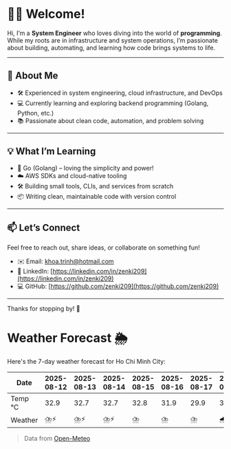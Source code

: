 # 👨‍💻 Welcome!

Hi, I’m a **System Engineer** who loves diving into the world of **programming**. While my roots are in infrastructure and system operations, I’m passionate about building, automating, and learning how code brings systems to life.

---

## 🚀 About Me

- 🛠️ Experienced in system engineering, cloud infrastructure, and DevOps
- 💻 Currently learning and exploring backend programming (Golang, Python, etc.)
- 📚 Passionate about clean code, automation, and problem solving

---

## 💡 What I’m Learning

- 🧠 Go (Golang) – loving the simplicity and power!
- ☁️ AWS SDKs and cloud-native tooling
- 🛠️ Building small tools, CLIs, and services from scratch
- 📦 Writing clean, maintainable code with version control

---

## 📫 Let’s Connect

Feel free to reach out, share ideas, or collaborate on something fun!

- ✉️ Email: khoa.trinh@hotmail.com
- 🔗 LinkedIn: [https://linkedin.com/in/zenki209](https://linkedin.com/in/zenki209)  
- 💻 GitHub: [https://github.com/zenki209](https://github.com/zenki209)

---

Thanks for stopping by! 🌱


# Weather Forecast 🌦️

Here's the 7-day weather forecast for Ho Chi Minh City:

| Date     | 2025-08-12 | 2025-08-13 | 2025-08-14 | 2025-08-15 | 2025-08-16 | 2025-08-17 | 2025-08-18 |
| -------- | ---------- | ---------- | ---------- | ---------- | ---------- | ---------- | ---------- |
| Temp °C  | 32.9       | 32.7       | 32.7       | 32.8       | 31.9       | 29.9       | 32.0       |
| Weather  | ⛈️⚡        | ⛈️⚡        | ⛈️⚡        | ⛈️         | ⛈️         | ⛈️         | 🌧️         |


> Data from [Open-Meteo](https://open-meteo.com)